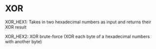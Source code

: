 # XOR
XOR_HEX1: Takes in two hexadecimal numbers as input and returns their XOR result

XOR_HEX2: XOR brute-force (XOR each byte of a hexadecimal numbers with another byte)
